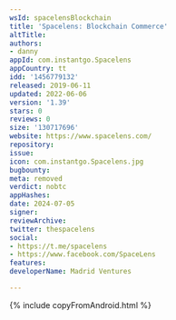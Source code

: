 ```yaml
---
wsId: spacelensBlockchain
title: 'Spacelens: Blockchain Commerce'
altTitle: 
authors:
- danny
appId: com.instantgo.Spacelens
appCountry: tt
idd: '1456779132'
released: 2019-06-11
updated: 2022-06-06
version: '1.39'
stars: 0
reviews: 0
size: '130717696'
website: https://www.spacelens.com/
repository: 
issue: 
icon: com.instantgo.Spacelens.jpg
bugbounty: 
meta: removed
verdict: nobtc
appHashes: 
date: 2024-07-05
signer: 
reviewArchive: 
twitter: thespacelens
social:
- https://t.me/spacelens
- https://www.facebook.com/SpaceLens
features: 
developerName: Madrid Ventures

---
```


{% include copyFromAndroid.html %}